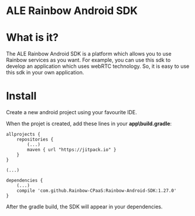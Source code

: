 ALE Rainbow Android SDK
==

What is it?
==

The ALE Rainbow Android SDK is a platform which allows you to use Rainbow services as you want. For example, you can use this sdk to develop an application which uses webRTC technology. So, it is easy to use this sdk in your own application.

Install
==

Create a new android project using your favourite IDE.

When the projet is created, add these lines in your **app\build.gradle**:

	allprojects {
	    repositories {
	        (...)
	        maven { url "https://jitpack.io" }
	    }
	}

	(...)

	dependencies {
		(...)
		compile 'com.github.Rainbow-CPaaS:Rainbow-Android-SDK:1.27.0'
	}

After the gradle build, the SDK will appear in your dependencies.






